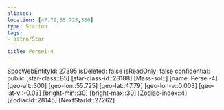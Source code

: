 ```yaml
---
aliases: 
location: [47.79,55.725,300]
type: Station
tags:
- astro/Star

title: Persei-4
---
```

SpocWebEntityId: 27395
isDeleted: false
isReadOnly: false
confidential: public
[star-class::B5]
[star-class-id::28188]
[Mass-sol::]
[name::Persei-4]
[geo-alt::300]
[geo-lon::55.725]
[geo-lat::47.79]
[geo-lon-v::0.003]
[geo-lat-v::-0.03]
[bright-min::30]
[bright-max::30]
[Zodiac-index::4]
[ZodiacId::28145]
[NextStarId::27262]



